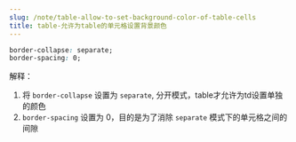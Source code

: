 ```yaml
---
slug: /note/table-allow-to-set-background-color-of-table-cells
title: table-允许为table的单元格设置背景颜色
---
```

```css
border-collapse: separate;
border-spacing: 0;
```

解释：
1. 将 `border-collapse` 设置为 `separate`, 分开模式，table才允许为td设置单独的颜色
2. `border-spacing` 设置为 0，目的是为了消除 `separate` 模式下的单元格之间的间隙
